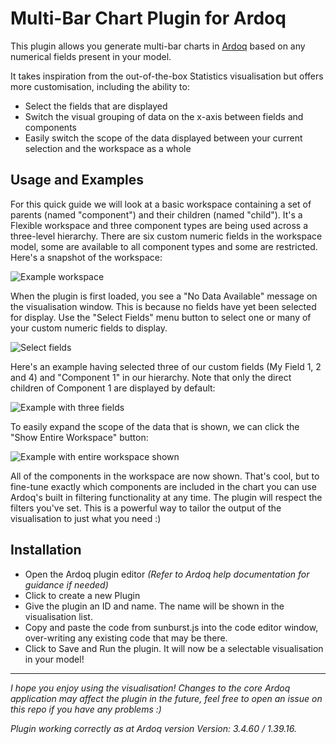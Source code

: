 Multi-Bar Chart Plugin for Ardoq
======

This plugin allows you generate multi-bar charts in [Ardoq](https://ardoq.com/) based on any numerical fields present in your model.

It takes inspiration from the out-of-the-box Statistics visualisation but offers more customisation, including the ability to:
- Select the fields that are displayed
- Switch the visual grouping of data on the x-axis between fields and components
- Easily switch the scope of the data displayed between your current selection and the workspace as a whole

## Usage and Examples

For this quick guide we will look at a basic workspace containing a set of parents (named "component") and their children (named "child"). It's a Flexible workspace and three component types are being used across a three-level hierarchy. There are six custom numeric fields in the workspace model, some are available to all component types and some are restricted. Here's a snapshot of the workspace:

![Example workspace](https://github.com/rkclark/multi-bar-chart/blob/master/img/ex_workspace.PNG)

When the plugin is first loaded, you see a "No Data Available" message on the visualisation window. This is because no fields have yet been selected for display. Use the "Select Fields" menu button to select one or many of your custom numeric fields to display.

![Select fields](https://github.com/rkclark/multi-bar-chart/blob/master/img/ex_select.PNG)

Here's an example having selected three of our custom fields (My Field 1, 2 and 4) and "Component 1" in our hierarchy. Note that only the direct children of Component 1 are displayed by default:

![Example with three fields](https://github.com/rkclark/multi-bar-chart/blob/master/img/ex_threefields.PNG)

To easily expand the scope of the data that is shown, we can click the "Show Entire Workspace" button:

![Example with entire workspace shown](https://github.com/rkclark/multi-bar-chart/blob/master/img/ex_entireworkspace.PNG)

All of the components in the workspace are now shown. That's cool, but to fine-tune exactly which components are included in the chart you can use Ardoq's built in filtering functionality at any time. The plugin will respect the filters you've set. This is a powerful way to tailor the output of the visualisation to just what you need :)



## Installation

- Open the Ardoq plugin editor *(Refer to Ardoq help documentation for guidance if needed)*
- Click to create a new Plugin
- Give the plugin an ID and name. The name will be shown in the visualisation list.
- Copy and paste the code from sunburst.js into the code editor window, over-writing any existing code that may be there.
- Click to Save and Run the plugin. It will now be a selectable visualisation in your model!

---

*I hope you enjoy using the visualisation! Changes to the core Ardoq application may affect the plugin in the future, feel free to open an issue on this repo if you have any problems :)*

*Plugin working correctly as at Ardoq version Version: 3.4.60 / 1.39.16.*
